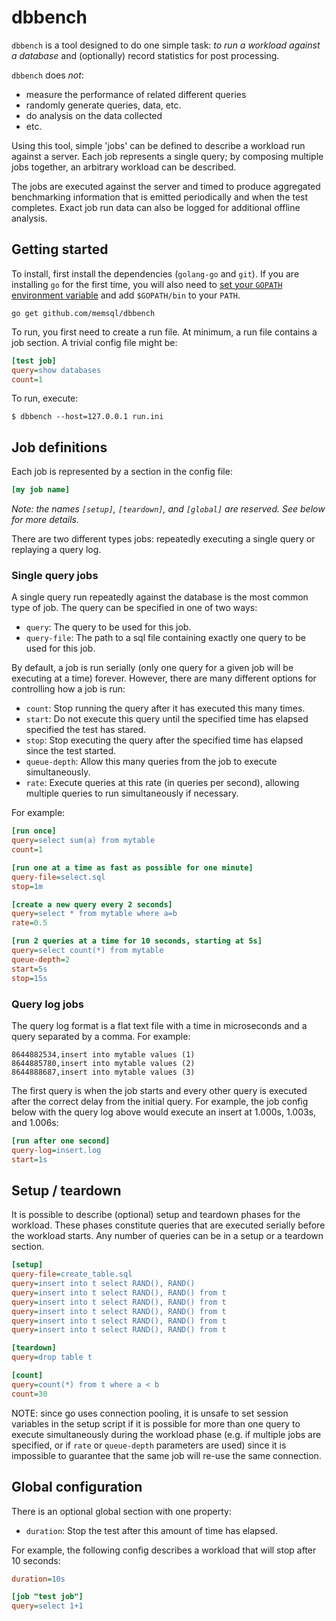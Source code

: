 # dbbench

`dbbench` is a tool designed to do one simple task: _to run a workload against a database_ and (optionally) record statistics for post processing.

`dbbench` does *not*:

  - measure the performance of related different queries
  - randomly generate queries, data, etc.
  - do analysis on the data collected
  - etc.

Using this tool, simple 'jobs' can be defined to describe a workload run
against a server. Each job represents a single query; by composing multiple
jobs together, an arbitrary workload can be described.

The jobs are executed against the server and timed to produce
aggregated benchmarking information that is emitted periodically and when the
test completes. Exact job run data can also be logged for additional offline
analysis.

## Getting started

To install, first install the dependencies (`golang-go` and `git`). If you are installing `go` for the first time, you will also need
to [set your `GOPATH` environment
variable](https://golang.org/doc/code.html#GOPATH) and add `$GOPATH/bin` to
your `PATH`.

```
go get github.com/memsql/dbbench
```

To run, you first need to create a run file. At minimum, a run file contains
a job section. A trivial config file might be:

```ini
[test job]
query=show databases
count=1
```

To run, execute:
```
$ dbbench --host=127.0.0.1 run.ini
```

## Job definitions

Each job is represented by a section in the config file:

```ini
[my job name]
```

_Note: the names `[setup]`, `[teardown]`, and `[global]` are reserved. See below for more details._

There are two different types jobs: repeatedly executing a single query or
replaying a query log.

### Single query jobs

A single query run repeatedly against the database is the most common
type of job. The query can be specified in one of two ways:

  - `query`: The query to be used for this job.
  - `query-file`: The path to a sql file containing exactly one query
     to be used for this job.

By default, a job is run serially (only one query for a given job will be
executing at a time) forever. However, there are many different options for
controlling how a job is run:

  - `count`: Stop running the query after it has executed this many times.
  - `start`: Do not execute this query until the specified time has
      elapsed specified the test has stared.
  - `stop`: Stop executing the query after the specified time has elapsed since
      the test started.
  - `queue-depth`: Allow this many queries from the job to execute simultaneously.
  - `rate`: Execute queries at this rate (in queries per second), allowing
      multiple queries to run simultaneously if necessary.


For example:

```ini
[run once]
query=select sum(a) from mytable
count=1

[run one at a time as fast as possible for one minute]
query-file=select.sql
stop=1m

[create a new query every 2 seconds]
query=select * from mytable where a=b
rate=0.5

[run 2 queries at a time for 10 seconds, starting at 5s]
query=select count(*) from mytable
queue-depth=2
start=5s
stop=15s
```

### Query log jobs

The query log format is a flat text file with a time in microseconds and
a query separated by a comma. For example:

```
8644882534,insert into mytable values (1)
8644885780,insert into mytable values (2)
8644888687,insert into mytable values (3)
```

The first query is when the job starts and every other query is executed after
the correct delay from the initial query. For example, the job config below
with the query log above would execute an insert at 1.000s, 1.003s, and 1.006s:

```ini
[run after one second]
query-log=insert.log
start=1s
```

## Setup / teardown

It is possible to describe (optional) setup and teardown phases
for the workload. These phases constitute queries that are executed
serially before the workload starts. Any number of queries can
be in a setup or a teardown section.

```ini
[setup]
query-file=create_table.sql
query=insert into t select RAND(), RAND()
query=insert into t select RAND(), RAND() from t
query=insert into t select RAND(), RAND() from t
query=insert into t select RAND(), RAND() from t
query=insert into t select RAND(), RAND() from t
query=insert into t select RAND(), RAND() from t

[teardown]
query=drop table t

[count]
query=count(*) from t where a < b
count=30
```

NOTE: since go uses connection pooling, it is unsafe to set
session variables in the setup script if it is possible for
more than one query to execute simultaneously during the workload
phase (e.g. if multiple jobs are specified, or if `rate` or 
`queue-depth` parameters are used) since it is impossible to
guarantee that the same job will re-use the same connection.

## Global configuration

There is an optional global section with one property:

  - `duration`: Stop the test after this amount of time has elapsed.

For example, the following config describes a workload that will stop after 10 seconds:

```ini
duration=10s

[job "test job"]
query=select 1+1
```
